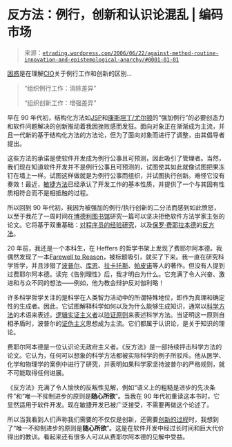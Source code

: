 <!--yml

category: 未分类

date: 2024-05-12 19:52:26

-->

# 反方法：例行，创新和认识论混乱 | 编码市场

> 来源：[`etrading.wordpress.com/2006/06/22/against-method-routine-innovation-and-epistemological-anarchy/#0001-01-01`](https://etrading.wordpress.com/2006/06/22/against-method-routine-innovation-and-epistemological-anarchy/#0001-01-01)

[困惑](http://confusedofcalcutta.com/2006/06/22/four-pillars-on-innovation-and-education/)是在理解[CIO](http://www.muzeview.com/cio/)关于例行工作和创新的区别…

> “组织例行工作：消除差异”
> 
> “组织创新工作：增强差异”

早在 90 年代初，结构化方法如[JSP](http://en.wikipedia.org/wiki/Jackson_Structured_Programming)和[康斯坦丁/尤尔顿](http://www.win.tue.nl/~wstomv/quotes/structured-design.html)的“强加例行”的必要创造力和软件问题解决的创新推动着我因挫败感而发狂。面向对象正在渐渐成为主流，并且一代新的基于结构化方法的方法论，但为了面向对象而进行了调整，由其倡导者提出。

这些方法的承诺是使软件开发成为例行公事且可预测，因此吸引了管理者。当然，我们现在知道软件开发并不是例行公事且可预测的，试图使其如此就像试图把果冻钉在墙上一样。试图这样做就是为例行公事而组织，并试图执行创新。难怪它没有奏效！最近，[敏捷方法](http://www.agilealliance.org/)已经承认了开发工作的基本性质，并提供了一个与其固有性质相符合而不是相抵触的过程。

所以回到 90 年代初，我因为被强加的例行/执行创新的二分法而感到如此愤怒，以至于我花了一周时间在[博德利图书馆](http://www.bodley.ox.ac.uk/)研究一篇可以坚决拒绝软件方法学家主张的论文。它将基于双重基础：[对程序员的经验研究](http://citeseer.ist.psu.edu/context/88525/0)，以及[保罗·费耶拉本德](http://plato.stanford.edu/entries/feyerabend/)的[反方法](http://plato.stanford.edu/entries/feyerabend/#2.13)。

20 年前，我还是一个本科生，在 Heffers 的哲学书架上发现了费耶尔阿本德。我偶然发现了一本[Farewell to Reason](http://www.amazon.co.uk/exec/obidos/ASIN/0860918963)，被标题吸引，就买了下来。我一直在研究科学哲学，并且涉猎了[波普尔](http://www.eeng.dcu.ie/~tkpw/)、[库恩](http://www.des.emory.edu/mfp/Kuhnsnap.html)、[拉卡托斯](http://www-history.mcs.st-andrews.ac.uk/Mathematicians/Lakatos.html)、[帕皮诺](http://www.kcl.ac.uk/ip/davidpapineau/Staff/Papineau/Papineau.html)等人的著作。但没有人提到过费耶尔阿本德。读完《告别理性》后，我才明白为什么。它充满了令人兴奋、激进和与众不同的想法——例如，他为教会辩护反对伽利略！

许多科学哲学关注的是科学在人类智力活动中的所谓特殊地位，即作为真理和确定性的生成者。因此，它试图解释科学如何以及为什么能够生成知识，通常以[科学方法](http://en.wikipedia.org/wiki/Scientific_method)的术语来表述。[逻辑实证主义者](http://en.wikipedia.org/wiki/Logical_positivist)以[验证原则](http://en.wikipedia.org/wiki/The_verifiability_theory_of_meaning)来表述科学方法。当证明这一原则自相矛盾时，波普尔的[证伪主义](http://en.wikipedia.org/wiki/Hypothetico-deductive_method)思想成为主流。它们都属于认识论，是关于知识的理论。

费耶尔阿本德是一位认识论无政府主义者。《反方法》是一部持续抨击科学方法的论文。它认为，任何可以想象的科学方法都被实际科学的例子所驳斥。他从医学、化学和物理学的案例中进行了研究，并表明如果科学家坚持波普尔的严格规则，就不可能取得任何进展。

《反方法》充满了令人愉快的反叛性见解，例如“语义上的粗糙是进步的先决条件”和“唯一不抑制进步的原则是**随心所欲**”。当我在 90 年代初重读这本书时，它显然适用于软件开发。现在敏捷开发已被广泛接受，不需要再做这个论述了。

所以当我看到人们声称我们需要的不仅仅是创新，还需要[创新的过程](http://www.muzeview.com/cio/?p=108)时，我想到了“唯一不抑制进步的原则是**随心所欲**”。这是在软件开发中经过长时间和巨大代价得出的教训。看起来还有很多人可以从费耶尔阿本德的见解中受益。
